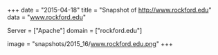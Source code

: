 
+++
date = "2015-04-18"
title = "Snapshot of http://www.rockford.edu"
data = "www.rockford.edu"

Server = ["Apache"]
domain = ["rockford.edu"]

  image = "snapshots/2015_16/www.rockford.edu.png"
+++
#
